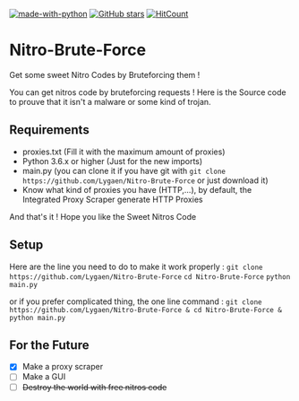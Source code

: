 [![made-with-python](https://img.shields.io/badge/Made%20with-Python-1f425f.svg)](https://www.python.org/)
[![GitHub stars](https://img.shields.io/github/stars/Lygaen/Nitro-Brute-Force.svg?style=social&label=Star&maxAge=2592000)](https://github.com/Lygaen/Nitro-Brute-Force)
[![HitCount](http://hits.dwyl.io/Lygaen/badges.svg)](https://github.com/Lygaen/Nitro-Brute-Force)



# Nitro-Brute-Force
Get some sweet Nitro Codes by Bruteforcing them !

You can get nitros code by bruteforcing requests !
Here is the Source code to prouve that it isn't a malware or some kind of trojan.

## Requirements
* proxies.txt (Fill it with the maximum amount of proxies)
* Python 3.6.x or higher (Just for the new imports)
* main.py (you can clone it if you have git with `git clone https://github.com/Lygaen/Nitro-Brute-Force` or just download it)
* Know what kind of proxies you have (HTTP,...), by default, the Integrated Proxy Scraper generate HTTP Proxies

And that's it ! Hope you like the Sweet Nitros Code

## Setup

Here are the line you need to do to make it work properly :
`git clone https://github.com/Lygaen/Nitro-Brute-Force`
`cd Nitro-Brute-Force`
`python main.py`

or if you prefer complicated thing, the one line command :
`git clone https://github.com/Lygaen/Nitro-Brute-Force & cd Nitro-Brute-Force & python main.py`

## For the Future
- [x] Make a proxy scraper
- [ ] Make a GUI
- [ ] ~~Destroy the world with free nitros code~~
